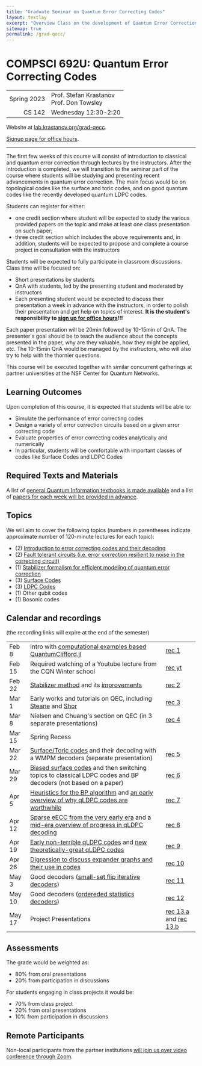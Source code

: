 ```yaml
---
title: "Graduate Seminar on Quantum Error Correcting Codes"
layout: textlay
excerpt: "Overview Class on the development of Quantum Error Correction and Fault Tolerance, including topological codes, quantum LDPC codes, and their decoders."
sitemap: true
permalink: /grad-qecc/
---
```


# COMPSCI 692U: Quantum Error Correcting Codes

<div class="divtable shorttable">

|||
|--:|:--|
| Spring 2023 | Prof. Stefan Krastanov <br> Prof. Don Towsley |
| CS 142 | Wednesday 12:30-2:20 |

</div>

Website at [lab.krastanov.org/grad-qecc](https://lab.krastanov.org/grad-qecc/).

[Signup page for office hours](https://cal.com/krastanov/graduate-office-hours-on-zoom).

---

The first few weeks of this course will consist of introduction to classical and quantum error correction through lectures by the instructors. After the introduction is completed, we will transition to the seminar part of the course where students will be studying and presenting recent advancements in quantum error correction. The main focus would be on topological codes like the surface and toric codes, and on good quantum codes like the recently developed quantum LDPC codes.

Students can register for either:

- one credit section where student will be expected to study the various provided papers on the topic and make at least one class presentation on such paper;
- three credit section which includes the above requirements and, in addition, students will be expected to propose and complete a course project in consultation with the instructors

Students will be expected to fully participate in classroom discussions. Class time will be focused on:
- Short presentations by students
- QnA with students, led by the presenting student and moderated by instructors
- Each presenting student would be expected to discuss their presentation a week in advance with the instructors, in order to polish their presentation and get help on topics of interest. **It is the student's responsibility to [sign up for office hours](https://cal.krastanov.org/krastanov/grad-seminar-qis-office-hours)!!!**

Each paper presentation will be 20min followed by 10-15min of QnA. The presenter's goal should be to teach the audience about the concepts presented in the paper, why are they valuable, how they might be applied, etc. The 10-15min QnA would be managed by the instructors, who will also try to help with the thornier questions.

This course will be executed together with similar concurrent gatherings at partner universities at the NSF Center for Quantum Networks.

## Learning Outcomes

Upon completion of this course, it is expected that students will be able to:
- Simulate the performance of error correcting codes
- Design a variety of error correction circuits based on a given error correcting code
- Evaluate properties of error correcting codes analytically and numerically
- In particular, students will be comfortable with important classes of codes like Surface Codes and LDPC Codes

## Required Texts and Materials

A list of [general Quantum Information textbooks is made available](/quantumonboarding) and a list of [papers for each week will be provided in advance](https://www.zotero.org/groups/4899796/qeccgradclass/library).

## Topics

We will aim to cover the following topics (numbers in parentheses indicate approximate number of 120-minute lectures for each topic):
- (2) [Introduction to error correcting codes and their decoding](basics)
- (2) [Fault tolerant circuits (i.e. error correction resilient to noise in the correcting circuit)](faulttolerance)
- (1) [Stabilizer formalism for efficient modeling of quantum error correction](clifford)
- (3) [Surface Codes](topocodes)
- (3) [LDPC Codes](qLDPC)
- (1) Other qubit codes
- (1) Bosonic codes

[basics]: https://www.zotero.org/groups/4899796/qeccgradclass/collections/AUDG9JXP
[clifford]: https://www.zotero.org/groups/4899796/qeccgradclass/collections/ICIAFVAP
[review]: https://www.zotero.org/groups/4899796/qeccgradclass/collections/MK7634QQ
[topocodes]: https://www.zotero.org/groups/4899796/qeccgradclass/collections/E9XVHVLL
[qLDPC]: https://www.zotero.org/groups/4899796/qeccgradclass/collections/QAGZ4DTV
[faulttolerance]: https://www.zotero.org/groups/4899796/qeccgradclass/collections/IEQZ7WM5

## Calendar and recordings

(the recording links will expire at the end of the semester)

<div class="divtable shorttable">

||||
|---|---|---|
|Feb 8| Intro with [computational examples based QuantumClifford.jl](https://github.com/QuantumSavory/QuantumClifford.jl) | [rec 1](https://umass-amherst.zoom.us/rec/share/4fDaCFLGS7w6nb_xNmnOpU-UzyXrq_JJ2aY5XYOeKowdCl62W6ltvvgOgaqSbRrw.psJIPWlFctdcHIat?startTime=1675878219000)
|Feb 15| Required watching of a Youtube lecture from the CQN Winter school | [rec yt](https://www.youtube.com/watch?v=u2N4MlpgVUY)
|Feb 22| [Stabilizer method](https://www.zotero.org/groups/4899796/qeccgradclass/collections/ICIAFVAP/items/7GYBM4CR/collection) and its [improvements](https://www.zotero.org/groups/4899796/qeccgradclass/collections/ICIAFVAP/items/ZH2LTBVA/collection) | [rec 2](https://umass-amherst.zoom.us/rec/share/KWlfXnvFxuH0Vl5FBsNfNGbAUydMHTJbOD_6lmnSVUYR5Mu4H172SQMvr6-iTCUt._4b_WZxvCPInixcI?startTime=1677087918000)
|Mar 1| Early works and tutorials on QEC, including [Steane](https://www.zotero.org/groups/4899796/qeccgradclass/collections/ICIAFVAP/items/S9PNCWXX/item-list) and [Shor](https://www.zotero.org/groups/4899796/qeccgradclass/collections/AUDG9JXP/items/S5MA2773/collection) | [rec 3](https://umass-amherst.zoom.us/rec/share/lC2ijAFb3AwHr5RR1elzWn-uj42WT5DzCqvZw0oR6wVQfJHC8v8WKKVb6ncY6Bmy.tOmSLZQOsurTU4eT?startTime=1677692460000)
|Mar 8| Nielsen and Chuang's section on QEC (in 3 separate presentations) | [rec 4](https://umass-amherst.zoom.us/rec/share/OOIpwotSd-oiYFRdcP69ajHNr4FJXHuFwp-DjBINO23uuL5c-YsxBtdBIDu_1vf6.J3bu2xxkCdLdGcqK?startTime=1678297002000)
|Mar 15| Spring Recess |
|Mar 22| [Surface/Toric codes](https://www.zotero.org/groups/4899796/qeccgradclass/collections/E9XVHVLL/items/U43KMPBL/collection) and their decoding with a WMPM decoders (separate presentation) | [rec 5](https://umass-amherst.zoom.us/rec/share/1idwfKrPft-rkAtVveehZkEl9xvF4zbDM6zsCVUT1Ddw9jJlciRiq9IIGrduHAqC.pFAzkBSvj0N606Jh?startTime=1679503210000)
|Mar 29| [Biased surface codes](https://www.zotero.org/groups/4899796/qeccgradclass/collections/E9XVHVLL/items/Z4TQM8PE/collection) and then switching topics to classical LDPC codes and BP decoders (not based on a paper) | [rec 6](https://umass-amherst.zoom.us/rec/share/ZCfdG0QOsyev01H18sSf316JEh0bk71H41nDRJ1ILTsCKKqx6fJiOwg5WS0Fh0FF.vlxyxsV1CeqTadbK?startTime=1680107959000)
|Apr 5| [Heuristics for the BP algorithm](https://www.zotero.org/groups/4899796/qeccgradclass/collections/QAGZ4DTV/items/AZIIJ4AK/collection) and [an early overview of why qLDPC codes are worthwhile](https://www.zotero.org/groups/4899796/qeccgradclass/collections/QAGZ4DTV/items/23ZUZ63H/collection) | [rec 7](https://umass-amherst.zoom.us/rec/share/PtI7C_HRLPPlFCVmYiY_aru-V1YyvRwRRnOFmtiabvZ4PpCYVjlWxRPGqmGLjP8O.rGwWLYDcg_XacVyY?startTime=1680712713000)
|Apr 12| [Sparse eECC from the very early era](https://www.zotero.org/groups/4899796/qeccgradclass/collections/ICIAFVAP/items/RK9MXYAQ/collection) and a [mid-era overview of progress in qLDPC decoding](https://www.zotero.org/groups/4899796/qeccgradclass/collections/QAGZ4DTV/items/NMFF6XQC/collection) | [rec 8](https://umass-amherst.zoom.us/rec/share/K33B95wVri2HRKtZmkS0XkmPWM6to0NpRf6v1RT8V-SvmmNAjQdw1gYrXKe-5MM.cD0U5u7yAAFo9ioL?startTime=1681317361000)
|Apr 19| [Early non-terrible qLDPC codes](https://www.zotero.org/groups/4899796/qeccgradclass/collections/QAGZ4DTV/items/C9CYJ835/collection) and [new theoretically-great qLDPC codes](https://www.zotero.org/groups/4899796/qeccgradclass/collections/QAGZ4DTV/items/T99V54K9/collection) | [rec 9](https://umass-amherst.zoom.us/rec/share/m-BdsqY3x4G-mm9kQupZK2_hfP0UiFwiEWNX8kBBpo5OWun6Z_JlIT6gZ5CLLeFP.sOkC8ZA3xZx6WD0V?startTime=1681922291000)
|Apr 26| [Digression to discuss expander graphs and their use in codes](https://www.zotero.org/groups/4899796/qeccgradclass/collections/QAGZ4DTV/items/85B4XVCI/collection) | [rec 10](https://umass-amherst.zoom.us/rec/share/zvBOUsE-D_t7K2NGVGZBqvhv1dhjC0mssTJ1rqEnKi7QZFm3aCE_fd94Sd5ERHQD.6wHDq3lCuZ5gN6w6?startTime=1682527096000)
|May 3| Good decoders ([small-set flip iterative decoders](https://www.zotero.org/groups/4899796/qeccgradclass/collections/QAGZ4DTV/items/JNJJJQRI/collection)) | [rec 11](https://umass-amherst.zoom.us/rec/share/xTFB_vZDig8QLkWBzDY0lRSrWQp3oNLXxOsmPmyU9fjCDFrCGiGyad8GxoBKN-mK.9yKm0v1cQ9vKr1c2?startTime=1683131792000)
|May 10| Good decoders ([ordereded statistics decoders](https://www.zotero.org/groups/4899796/qeccgradclass/collections/QAGZ4DTV/items/MB2ZARAB/collection)) | [rec 12](https://umass-amherst.zoom.us/rec/share/KcwK9cuWpvI9PwAXFKSfTohFvkflYtQYSxs_ermXPX6PmKIJRtKYLE5r7KEL_eqz.zxuV9AYLeqnFut_i?startTime=1683736989000)
|May 17| Project Presentations | [rec 13.a](https://umass-amherst.zoom.us/rec/share/1PMt8VqikU0A-5twJX2ucX2rK-GowmflPn9t3mC85TIDxwKQzykU0CZnsqGU-8iJ.YrDeSww-lFp7Ncko?startTime=1684341646000) and [rec 13.b](https://umass-amherst.zoom.us/rec/share/1PMt8VqikU0A-5twJX2ucX2rK-GowmflPn9t3mC85TIDxwKQzykU0CZnsqGU-8iJ.YrDeSww-lFp7Ncko?startTime=1684346207000)

</div>

## Assessments

The grade would be weighted as:

- 80% from oral presentations
- 20% from participation in discussions

For students engaging in class projects it would be:

- 70% from class project
- 20% from oral presentations
- 10% from participation in discussions

## Remote Participants

Non-local participants from the partner institutions [will join us over video conference through Zoom](https://umass-amherst.zoom.us/j/93949517075?pwd=VnFBeVRuSWs5STBxcVMwMktUTnNWdz09).